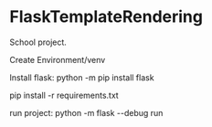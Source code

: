 # FlaskTemplateRendering
School project.

Create Environment/venv

Install flask: python -m pip install flask

pip install -r requirements.txt

run project: python -m flask --debug run
